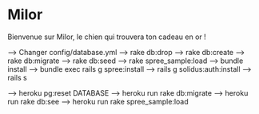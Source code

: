 # Milor
Bienvenue sur Milor, le chien qui trouvera ton cadeau en or ! 

--> Changer config/database.yml
--> rake db:drop
--> rake db:create
--> rake db:migrate
--> rake db:seed
--> rake spree_sample:load
--> bundle install
--> bundle exec rails g spree:install
--> rails g solidus:auth:install
--> rails s

--> heroku pg:reset DATABASE
--> heroku run rake db:migrate
--> heroku run rake db:see
--> heroku run rake spree_sample:load
